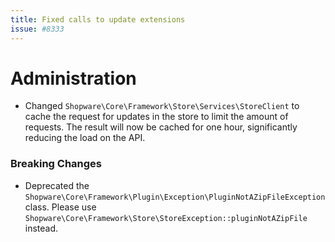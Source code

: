 ```yaml
---
title: Fixed calls to update extensions
issue: #8333
---
```

# Administration
* Changed `Shopware\Core\Framework\Store\Services\StoreClient` to cache the request for updates in the store to limit the amount of requests. The result will now be cached for one hour, significantly reducing the load on the API.

### Breaking Changes
* Deprecated the `Shopware\Core\Framework\Plugin\Exception\PluginNotAZipFileException` class. Please use `Shopware\Core\Framework\Store\StoreException::pluginNotAZipFile` instead.
